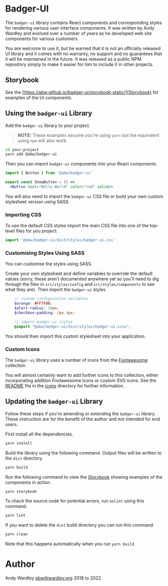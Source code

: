 # Badger-UI

The `badger-ui` library contains React components and corresponding
styles for rendering various user interface components.  It was
written by Andy Wardley and evolved over a number of years as he
developed web site components for various customers.

You are welcome to use it, but be warned that it is not an officially
released UI library and it comes with no warranty, no support and no
guarantees that it will be maintained in the future.  It was released
as a public NPM repository simply to make it easier for him to include
it in other projects.

## Storybook

See the [https://abw.github.io/badger-ui/storybook-static/](Storybook) for
examples of the UI components.

## Using the `badger-ui` Library

Add the `badger-ui` library to your project.

> **NOTE:**  These examples assume you're using `yarn` but the equivalent using `npm` will also work.

```sh
cd your-project
yarn add @abw/badger-ui
```

Then you can import `badger-ui` components into your React components.

```jsx
import { Button } from '@abw/badger-ui'

export const ShowButton = () =>
  <Button text="Hello World" color="red" solid/>
```

You will also need to import the `badger-ui` CSS file or
build your own custom stylesheet version using SASS.

### Importing CSS

To use the default CSS styles import the main CSS file into
one of the top-level files for you project:

```jsx
import '@abw/badger-ui/dist/styles/badger-ui.css'
```

### Customising Styles Using SASS

You can customise the styles using SASS.

Create your own stylesheet
and define variables to override the default values (sorry, these
aren't documented anywhere yet so you'll need to dig through the
files in `src/styles/config` and `src/styles/components` to see what
they are). Then import the `badger-ui` styles.

```scss
    // custom configuration variables
    $orange: #FF7F00;
    $alert-radius: 10px;
    $checkbox-padding: 2px 4px;

    // import badger-ui styles
    @import "@abw/badger-ui/dist/styles/badger-ui.scss";
```

You should then import this custom stylesheet into your application.

### Custom Icons

The `badger-ui` library uses a number of icons from the [Fontawesome](https://fontawesome.com/) collection.

You will almost certainly want to add further icons to this
collection, either incorporating addition Fontawesome icons
or custom SVG icons.  See the [README](./icons/README.md) file
in the [icons](./icons) directory for further information.

## Updating the `badger-ui` Library

Follow these steps if you're amending or extending the `badger-ui`
library.  These instruction are for the benefit of the author and
not intended for end users.

First install all the dependencies.

```sh
yarn install
```

Build the library using the following command.  Output files
will be written to the `dist` directory.

```sh
yarn build
```

Run the following command to view the [Storybook](https://storybook.js.org/) showing
examples of the components in action.

```sh
yarn storybook
```

To check the source code for potential errors, run `eslint`
using this command.

```sh
yarn lint
```

If you want to delete the `dist` build directory you can run
this command.

```sh
yarn clean
```

Note that this happens automatically when you run `yarn build`.

# Author

Andy Wardley <abw@wardley.org> 2018 to 2022
